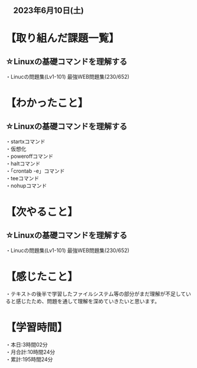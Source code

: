 ## 　2023年6月10日(土)
# 【取り組んだ課題一覧】
## ☆Linuxの基礎コマンドを理解する
・Linucの問題集(Lv1-101) 最強WEB問題集(230/652)<br>
# 【わかったこと】
## ☆Linuxの基礎コマンドを理解する
・startxコマンド<br>
・仮想化<br>
・poweroffコマンド<br>
・haltコマンド<br>
・「crontab -e」コマンド<br>
・teeコマンド<br>
・nohupコマンド<br>
# 【次やること】
## ☆Linuxの基礎コマンドを理解する
・Linucの問題集(Lv1-101) 最強WEB問題集(230/652)
# 【感じたこと】
・テキストの後半で学習したファイルシステム等の部分がまだ理解が不足していると感じたため、問題を通して理解を深めていきたいと思います。
# 【学習時間】
・本日:3時間02分<br>
・月合計:10時間24分<br>
・累計:195時間24分
